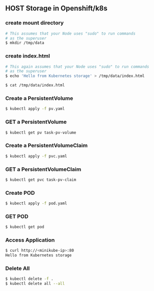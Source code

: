 ## HOST Storage in Openshift/k8s


### create mount directory
```bash
# This assumes that your Node uses "sudo" to run commands
# as the superuser
$ mkdir /tmp/data
```

### create index.html
```bash
# This again assumes that your Node uses "sudo" to run commands
# as the superuser
$ echo 'Hello from Kubernetes storage' > /tmp/data/index.html

$ cat /tmp/data/index.html
```

### Create a PersistentVolume 
```bash
$ kubectl apply -f pv.yaml
```


### GET a PersistentVolume 
```bash
$ kubectl get pv task-pv-volume
```

### Create a PersistentVolumeClaim
```bash
$ kubectl apply -f pvc.yaml
```


### GET a PersistentVolumeClaim
```bash
$ kubectl get pvc task-pv-claim
```

### Create POD
```bash
$ kubectl apply -f pod.yaml
```

### GET POD
```bash
$ kubectl get pod
```

### Access Application
```bash
$ curl http://<minikube-ip>:80
Hello from Kubernetes storage
```

### Delete All
```bash
$ kubectl delete -f .
$ kubectl delete all --all
```
